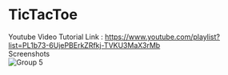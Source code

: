 # TicTacToe<br>
Youtube Video Tutorial Link : https://www.youtube.com/playlist?list=PL1b73-6UjePBErkZRfkj-TVKU3MaX3rMb <br>
Screenshots<br>
![Group 5](https://github.com/CodeInKotLang/TicTacToe/assets/110901093/8e34b6ba-a6fd-42d5-af38-7ac980499e86)

